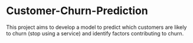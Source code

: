 # Customer-Churn-Prediction
This project aims to develop a model to predict which customers are likely to churn (stop using a service) and identify factors contributing to churn.
